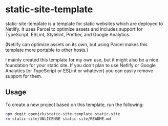 # static-site-template

static-site-template is a template for static websites which are deployed to
Netlify. It uses Parcel to optimize assets and includes support for TypeScript,
ESLint, Stylelint, Prettier, and Google Analytics.

(Netlify can optimize assets on its own, but using Parcel makes this template
more portable to other hosts.)

I mainly created this template for my own use, but it might also be a nice
foundation for your static site. If you don't plan to use Netlify or Google
Analytics (or TypeScript or ESLint or whatever) you can easily remove support
for them.

## Usage

To create a new project based on this template, run the following:

```sh
npx degit openjck/static-site-template static-site
rm static-site/UNLICENSE static-site/README.md
```

